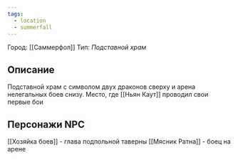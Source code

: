 ```yaml
---
tags:
  - location
  - summerfall
---
```

Город: [[Саммерфол]]
Тип: *Подставной храм*
## Описание
Подставной храм с символом двух драконов сверху и арена нелегальных боев снизу. Место, где [[Ньян Каут]] проводил свои первые бои
## Персонажи NPC
[[Хозяйка боев]] - глава подпольной таверны
[[Мясник Ратна]] - боец на арене
